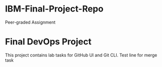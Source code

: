# IBM-Final-Project-Repo
Peer-graded Assignment

# Final DevOps Project

This project contains lab tasks for GitHub UI and Git CLI.
T e s t   l i n e   f o r   m e r g e   t a s k  
 